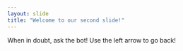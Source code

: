 ```yaml
---
layout: slide
title: "Welcome to our second slide!"
---
```

When in doubt, ask the bot!
Use the left arrow to go back!

